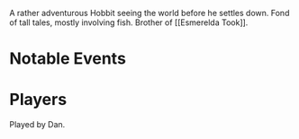 A rather adventurous Hobbit seeing the world before he settles down. Fond of tall tales, mostly involving fish. Brother of [[Esmerelda Took]].

# Notable Events

# Players
Played by Dan.